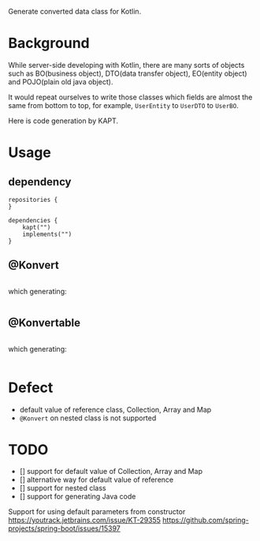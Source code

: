 Generate converted data class for Kotlin.

# Background
While server-side developing with Kotlin, there are many sorts of objects such as BO(business object), DTO(data transfer object), EO(entity object) and POJO(plain old java object).

It would repeat ourselves to write those classes which fields are almost the same from bottom to top, for example, `UserEntity` to `UserDTO` to `UserBO`.

Here is code generation by KAPT.

# Usage
## dependency
```
repositories {
}

dependencies {
    kapt("")
    implements("")
}
```

## @Konvert
```kotlin

```
which generating:
```kotlin

```

## @Konvertable
```kotlin

```
which generating:
```kotlin
```

# Defect
* default value of reference class, Collection, Array and Map
* `@Konvert` on nested class is not supported

# TODO
* [] support for default value of Collection, Array and Map
* [] alternative way for default value of reference
* [] support for nested class
* [] support for generating Java code


Support for using default parameters from constructor
https://youtrack.jetbrains.com/issue/KT-29355
https://github.com/spring-projects/spring-boot/issues/15397